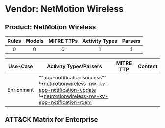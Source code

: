 Vendor: NetMotion Wireless
==========================
Product: NetMotion Wireless
---------------------------
| Rules | Models | MITRE TTPs | Activity Types | Parsers |
|:-----:|:------:|:----------:|:--------------:|:-------:|
|   0   |   0    |     0      |       1        |    1    |

|  Use-Case  | Activity Types/Parsers    | MITRE TTP | Content    |
|:----------:| ---- | --------- | ---- |
| Enrichment |  ""app-notification:success""<br> ↳[netmotionwireless-nw-kv-app-notification-update](Ps/pC_netmotionwirelessnwkvappnotificationupdate.md)<br> ↳[netmotionwireless-nw-kv-app-notification-roam](Ps/pC_netmotionwirelessnwkvappnotificationroam.md)<br> |    | [](RM/r_m_netmotion_wireless_netmotion_wireless_Enrichment.md) |

ATT&CK Matrix for Enterprise
----------------------------
